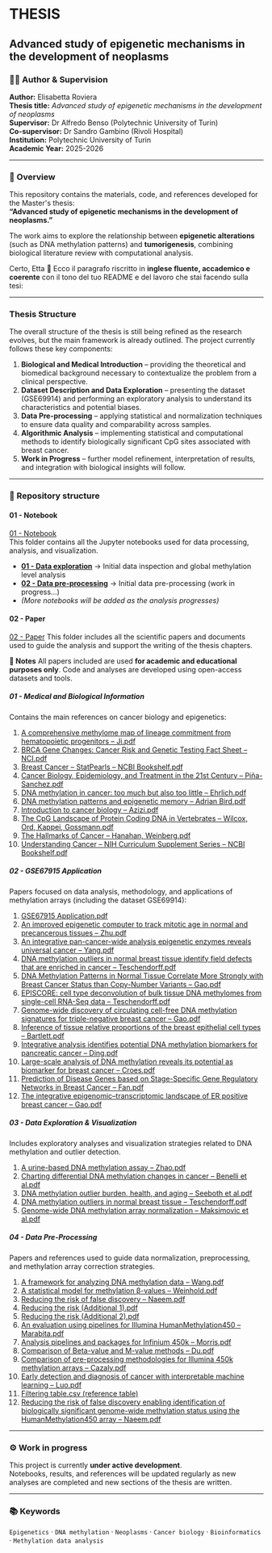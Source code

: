 # THESIS  
## Advanced study of epigenetic mechanisms in the development of neoplasms  

### 👩‍🎓 Author & Supervision
**Author:** Elisabetta Roviera  \
**Thesis title:** *Advanced study of epigenetic mechanisms in the development of neoplasms*  \
**Supervisor:** Dr Alfredo Benso (Polytechnic University of Turin) \
**Co-supervisor:** Dr Sandro Gambino (Rivoli Hospital) \
**Institution:** Polytechnic University of Turin \
**Academic Year:** 2025-2026

---

### 🧬 Overview
This repository contains the materials, code, and references developed for the Master's thesis:  
**“Advanced study of epigenetic mechanisms in the development of neoplasms.”**

The work aims to explore the relationship between **epigenetic alterations** (such as DNA methylation patterns) and **tumorigenesis**, combining biological literature review with computational analysis.

Certo, Etta 🌿
Ecco il paragrafo riscritto in **inglese fluente, accademico e coerente** con il tono del tuo README e del lavoro che stai facendo sulla tesi:

---

### **Thesis Structure**

The overall structure of the thesis is still being refined as the research evolves, but the main framework is already outlined. The project currently follows these key components:

1. **Biological and Medical Introduction** – providing the theoretical and biomedical background necessary to contextualize the problem from a clinical perspective.
2. **Dataset Description and Data Exploration** – presenting the dataset (GSE69914) and performing an exploratory analysis to understand its characteristics and potential biases.
3. **Data Pre-processing** – applying statistical and normalization techniques to ensure data quality and comparability across samples.
4. **Algorithmic Analysis** – implementing statistical and computational methods to identify biologically significant CpG sites associated with breast cancer.
5. **Work in Progress** – further model refinement, interpretation of results, and integration with biological insights will follow.

---


### 📂 Repository structure

#### **01 - Notebook**
[01 - Notebook](./01%20-%20Notebook)  
This folder contains all the Jupyter notebooks used for data processing, analysis, and visualization.  

- **[01 - Data exploration](./01%20-%20Notebook/01-data-exploration.ipynb)** → Initial data inspection and global methylation level analysis  
- **[02 - Data pre-processing](./01%20-%20Notebook/02-data-pre-processing.ipynb)** → Initial data pre-processing (work in progress...)
- *(More notebooks will be added as the analysis progresses)*

#### **02 - Paper**

[02 - Paper](./02%20-%20Paper)
This folder includes all the scientific papers and documents used to guide the analysis and support the writing of the thesis chapters.

**🧾 Notes**
All papers included are used **for academic and educational purposes only**.
Code and analyses are developed using open-access datasets and tools.

##### **01 - Medical and Biological Information**

Contains the main references on cancer biology and epigenetics:

1. [A comprehensive methylome map of lineage commitment from hematopoietic progenitors – Ji.pdf](./02%20-%20Paper/01%20-%20Medical%20and%20Biological%20information/A%20comprehensive%20methylome%20map%20of%20lineage%20commitment%20from%20hematopoietic%20progenitors%20-%20Ji.pdf)
2. [BRCA Gene Changes: Cancer Risk and Genetic Testing Fact Sheet – NCI.pdf](./02%20-%20Paper/01%20-%20Medical%20and%20Biological%20information/BRCA%20Gene%20Changes_%20Cancer%20Risk%20and%20Genetic%20Testing%20Fact%20Sheet%20-%20NCI.pdf)
3. [Breast Cancer – StatPearls – NCBI Bookshelf.pdf](./02%20-%20Paper/01%20-%20Medical%20and%20Biological%20information/Breast%20Cancer%20-%20StatPearls%20-%20NCBI%20Bookshelf.pdf)
4. [Cancer Biology, Epidemiology, and Treatment in the 21st Century – Piña-Sanchez.pdf](./02%20-%20Paper/01%20-%20Medical%20and%20Biological%20information/Cancer%20Biology,%20Epidemiology,%20and%20Treatment%20in%20the%2021st%20Century%20-%20Piña-Sanchez.pdf)
5. [DNA methylation in cancer: too much but also too little – Ehrlich.pdf](./02%20-%20Paper/01%20-%20Medical%20and%20Biological%20information/DNA%20methylation%20in%20cancer%20too%20much%20but%20also%20too%20little%20-%20Ehrlich.pdf)
6. [DNA methylation patterns and epigenetic memory – Adrian Bird.pdf](./02%20-%20Paper/01%20-%20Medical%20and%20Biological%20information/DNA%20methylation%20patterns%20and%20epigenetic%20memory%20-%20Adrian%20Bird.pdf)
7. [Introduction to cancer biology – Azizi.pdf](./02%20-%20Paper/01%20-%20Medical%20and%20Biological%20information/Introduction%20to%20cancer%20biology%20-%20Azizi.pdf)
8. [The CpG Landscape of Protein Coding DNA in Vertebrates – Wilcox, Ord, Kappei, Gossmann.pdf](./02%20-%20Paper/01%20-%20Medical%20and%20Biological%20information/The%20CpG%20Landscape%20of%20Protein%20Coding%20DNA%20in%20Vertebrates%20-%20Wilcox,%20Ord,%20Kappei,%20Gossmann.pdf)
9. [The Hallmarks of Cancer – Hanahan, Weinberg.pdf](./02%20-%20Paper/01%20-%20Medical%20and%20Biological%20information/The%20Hallmarks%20of%20Cancer%20-%20Hanahan,%20Weinberg.pdf)
10. [Understanding Cancer – NIH Curriculum Supplement Series – NCBI Bookshelf.pdf](./02%20-%20Paper/01%20-%20Medical%20and%20Biological%20information/Understanding%20Cancer%20-%20NIH%20Curriculum%20Supplement%20Series%20-%20NCBI%20Bookshelf.pdf)

##### **02 - GSE67915 Application**

Papers focused on data analysis, methodology, and applications of methylation arrays (including the dataset GSE69914):

1. [GSE67915 Application.pdf](./02%20-%20Paper/02%20-%20GSE67915%20Application/GSE67915%20Application.pdf)
2. [An improved epigenetic computer to track mitotic age in normal and precancerous tissues – Zhu.pdf](./02%20-%20Paper/02%20-%20GSE67915%20Application/Zhu.pdf)
3. [An integrative pan-cancer-wide analysis epigenetic enzymes reveals universal cancer – Yang.pdf](./02%20-%20Paper/02%20-%20GSE67915%20Application/Yang.pdf)
4. [DNA methylation outliers in normal breast tissue identify field defects that are enriched in cancer – Teschendorff.pdf](./02%20-%20Paper/02%20-%20GSE67915%20Application/Teschendorff.pdf)
5. [DNA Methylation Patterns in Normal Tissue Correlate More Strongly with Breast Cancer Status than Copy-Number Variants – Gao.pdf](./02%20-%20Paper/02%20-%20GSE67915%20Application/Gao.pdf)
6. [EPISCORE: cell type deconvolution of bulk tissue DNA methylomes from single-cell RNA-Seq data – Teschendorff.pdf](./02%20-%20Paper/02%20-%20GSE67915%20Application/EPISCORE%20-%20Teschendorff.pdf)
7. [Genome-wide discovery of circulating cell-free DNA methylation signatures for triple-negative breast cancer – Gao.pdf](./02%20-%20Paper/02%20-%20GSE67915%20Application/Gao%20cfDNA.pdf)
8. [Inference of tissue relative proportions of the breast epithelial cell types – Bartlett.pdf](./02%20-%20Paper/02%20-%20GSE67915%20Application/Bartlett.pdf)
9. [Integrative analysis identifies potential DNA methylation biomarkers for pancreatic cancer – Ding.pdf](./02%20-%20Paper/02%20-%20GSE67915%20Application/Ding.pdf)
10. [Large-scale analysis of DNA methylation reveals its potential as biomarker for breast cancer – Croes.pdf](./02%20-%20Paper/02%20-%20GSE67915%20Application/Croes.pdf)
11. [Prediction of Disease Genes based on Stage-Specific Gene Regulatory Networks in Breast Cancer – Fan.pdf](./02%20-%20Paper/02%20-%20GSE67915%20Application/Fan.pdf)
12. [The integrative epigenomic–transcriptomic landscape of ER positive breast cancer – Gao.pdf](./02%20-%20Paper/02%20-%20GSE67915%20Application/ERpositive%20Gao.pdf)

##### **03 - Data Exploration & Visualization**

Includes exploratory analyses and visualization strategies related to DNA methylation and outlier detection.

1. [A urine-based DNA methylation assay – Zhao.pdf](./02%20-%20Paper/03%20-%20Data%20EXPLORATION%20&%20VISUALIZATION/Zhao.pdf)
2. [Charting differential DNA methylation changes in cancer – Benelli et al.pdf](./02%20-%20Paper/03%20-%20Data%20EXPLORATION%20&%20VISUALIZATION/Benelli.pdf)
3. [DNA methylation outlier burden, health, and aging – Seeboth et al.pdf](./02%20-%20Paper/03%20-%20Data%20EXPLORATION%20&%20VISUALIZATION/Seeboth.pdf)
4. [DNA methylation outliers in normal breast tissue – Teschendorff.pdf](./02%20-%20Paper/03%20-%20Data%20EXPLORATION%20&%20VISUALIZATION/Teschendorff.pdf)
5. [Genome-wide DNA methylation array normalization – Maksimovic et al.pdf](./02%20-%20Paper/03%20-%20Data%20EXPLORATION%20&%20VISUALIZATION/Maksimovic.pdf)

##### **04 - Data Pre-Processing**

Papers and references used to guide data normalization, preprocessing, and methylation array correction strategies.

1. [A framework for analyzing DNA methylation data – Wang.pdf](./02%20-%20Paper/04%20-%20Data%20PRE-PROCESSING/Wang.pdf)
2. [A statistical model for methylation β-values – Weinhold.pdf](./02%20-%20Paper/04%20-%20Data%20PRE-PROCESSING/Weinhold.pdf)
3. [Reducing the risk of false discovery – Naeem.pdf](./02%20-%20Paper/04%20-%20Data%20PRE-PROCESSING/Naeem.pdf)
4. [Reducing the risk (Additional 1).pdf](./02%20-%20Paper/04%20-%20Data%20PRE-PROCESSING/Additional%201%20-%20Naeem.pdf)
5. [Reducing the risk (Additional 2).pdf](./02%20-%20Paper/04%20-%20Data%20PRE-PROCESSING/Additional%202%20-%20Naeem.pdf)
6. [An evaluation using pipelines for Illumina HumanMethylation450 – Marabita.pdf](./02%20-%20Paper/04%20-%20Data%20PRE-PROCESSING/Marabita.pdf)
7. [Analysis pipelines and packages for Infinium 450k – Morris.pdf](./02%20-%20Paper/04%20-%20Data%20PRE-PROCESSING/Morris.pdf)
8. [Comparison of Beta-value and M-value methods – Du.pdf](./02%20-%20Paper/04%20-%20Data%20PRE-PROCESSING/Du.pdf)
9. [Comparison of pre-processing methodologies for Illumina 450k methylation arrays – Cazaly.pdf](./02%20-%20Paper/04%20-%20Data%20PRE-PROCESSING/Cazaly.pdf)
10. [Early detection and diagnosis of cancer with interpretable machine learning – Luo.pdf](./02%20-%20Paper/04%20-%20Data%20PRE-PROCESSING/Luo.pdf)
11. [Filtering table.csv (reference table)](./02%20-%20Paper/04%20-%20Data%20PRE-PROCESSING/filtering_table.csv)
12. [Reducing the risk of false discovery enabling identification of biologically significant genome-wide methylation status using the HumanMethylation450 array – Naeem.pdf](./02%20-%20Paper/04%20-%20Data%20PRE-PROCESSING/Reducing%20the%20risk%20of%20false%20discovery%20-%20Naeem.pdf)


---

### ⚙️ Work in progress
This project is currently **under active development**.  
Notebooks, results, and references will be updated regularly as new analyses are completed and new sections of the thesis are written.

---

### 📚 Keywords
`Epigenetics` · `DNA methylation` · `Neoplasms` · `Cancer biology` · `Bioinformatics` · `Methylation data analysis`



